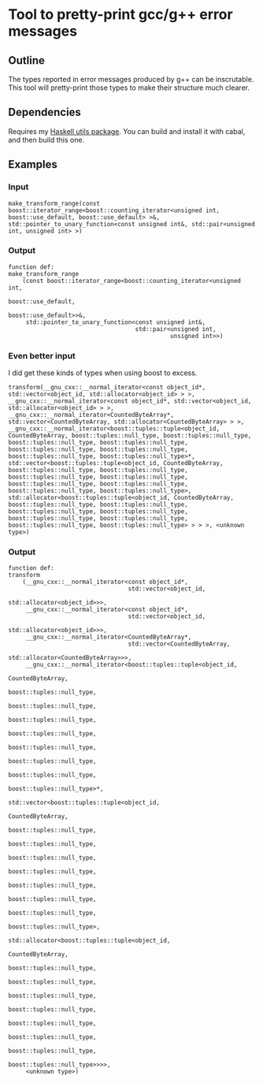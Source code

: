 # Tool to pretty-print gcc/g++ error messages

## Outline

The types reported in error messages produced by g++ can be inscrutable. This
tool will pretty-print those types to make their structure much clearer.

## Dependencies

Requires my [Haskell utils package](http://github.com/ailiev/haskell-utils).
You can build and install it with cabal, and then build this one.

## Examples

### Input

`make_transform_range(const boost::iterator_range<boost::counting_iterator<unsigned int, boost::use_default, boost::use_default> >&, std::pointer_to_unary_function<const unsigned int&, std::pair<unsigned int, unsigned int> >)`

### Output

    function def:
    make_transform_range
        (const boost::iterator_range<boost::counting_iterator<unsigned int,
                                                              boost::use_default,
                                                              boost::use_default>>&,
         std::pointer_to_unary_function<const unsigned int&,
                                        std::pair<unsigned int,
                                                  unsigned int>>)

### Even better input

I did get these kinds of types when using boost to excess.

`transform(__gnu_cxx::__normal_iterator<const object_id*, std::vector<object_id, std::allocator<object_id> > >, __gnu_cxx::__normal_iterator<const object_id*, std::vector<object_id, std::allocator<object_id> > >, __gnu_cxx::__normal_iterator<CountedByteArray*, std::vector<CountedByteArray, std::allocator<CountedByteArray> > >, __gnu_cxx::__normal_iterator<boost::tuples::tuple<object_id, CountedByteArray, boost::tuples::null_type, boost::tuples::null_type, boost::tuples::null_type, boost::tuples::null_type, boost::tuples::null_type, boost::tuples::null_type, boost::tuples::null_type, boost::tuples::null_type>*, std::vector<boost::tuples::tuple<object_id, CountedByteArray, boost::tuples::null_type, boost::tuples::null_type, boost::tuples::null_type, boost::tuples::null_type, boost::tuples::null_type, boost::tuples::null_type, boost::tuples::null_type, boost::tuples::null_type>, std::allocator<boost::tuples::tuple<object_id, CountedByteArray, boost::tuples::null_type, boost::tuples::null_type, boost::tuples::null_type, boost::tuples::null_type, boost::tuples::null_type, boost::tuples::null_type, boost::tuples::null_type, boost::tuples::null_type> > > >, <unknown type>)`

### Output

    function def:
    transform
        (__gnu_cxx::__normal_iterator<const object_id*,
                                      std::vector<object_id,
                                                  std::allocator<object_id>>>,
         __gnu_cxx::__normal_iterator<const object_id*,
                                      std::vector<object_id,
                                                  std::allocator<object_id>>>,
         __gnu_cxx::__normal_iterator<CountedByteArray*,
                                      std::vector<CountedByteArray,
                                                  std::allocator<CountedByteArray>>>,
         __gnu_cxx::__normal_iterator<boost::tuples::tuple<object_id,
                                                           CountedByteArray,
                                                           boost::tuples::null_type,
                                                           boost::tuples::null_type,
                                                           boost::tuples::null_type,
                                                           boost::tuples::null_type,
                                                           boost::tuples::null_type,
                                                           boost::tuples::null_type,
                                                           boost::tuples::null_type,
                                                           boost::tuples::null_type>*,
                                      std::vector<boost::tuples::tuple<object_id,
                                                                       CountedByteArray,
                                                                       boost::tuples::null_type,
                                                                       boost::tuples::null_type,
                                                                       boost::tuples::null_type,
                                                                       boost::tuples::null_type,
                                                                       boost::tuples::null_type,
                                                                       boost::tuples::null_type,
                                                                       boost::tuples::null_type,
                                                                       boost::tuples::null_type>,
                                                  std::allocator<boost::tuples::tuple<object_id,
                                                                                      CountedByteArray,
                                                                                      boost::tuples::null_type,
                                                                                      boost::tuples::null_type,
                                                                                      boost::tuples::null_type,
                                                                                      boost::tuples::null_type,
                                                                                      boost::tuples::null_type,
                                                                                      boost::tuples::null_type,
                                                                                      boost::tuples::null_type,
                                                                                      boost::tuples::null_type>>>>,
         <unknown type>)
